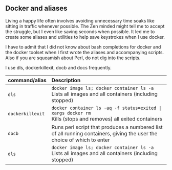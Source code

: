 Docker and aliases
------------------

Living a happy life often involves avoiding unnecessary time soaks like sitting in traffic whenever possible. The Zen minded might tell me to accept the struggle, but I even like saving seconds when possible. It led me to create some aliases and utilities to help save keystrokes when I use docker.

I have to admit that I did not know about bash completions for docker and the docker toolset when I first wrote the aliases and accompanying scripts. Also if you are squeamish about Perl, do not dig into the scripts.

I use dls, dockerkillexit, docb and docs frequently.

| command/alias   | Description           |
|-----------------|:----------------------|
| `dls` |  `docker image ls; docker container ls -a` <br/>Lists all images and all containers (including stopped)|
| `dockerkillexit` |  `docker container ls -aq -f status=exited \| xargs docker rm` <br/>Kills (stops and removes) all exited containers|
| `docb` | Runs perl script that produces a numbered list of all running containers, giving the user the choice of which to enter |
| `dls` |  `docker image ls; docker container ls -a` <br/>Lists all images and all containers (including stopped)|



